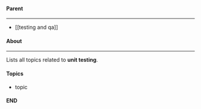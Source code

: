 #### Parent
- - -
- [[testing and qa]]

#### About
---
Lists all topics related to **unit testing**.

#### Topics
- topic

#### END



